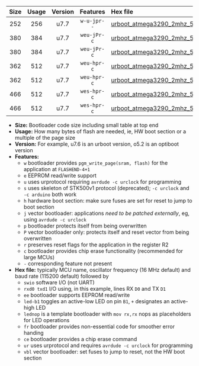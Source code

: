 |Size|Usage|Version|Features|Hex file|
|:-:|:-:|:-:|:-:|:--|
|252|256|u7.7|`w-u-jpr--`|[urboot_atmega3290_2mhz_57600bps_swio_rxe0_txe1_ur_vbl.hex](https://raw.githubusercontent.com/stefanrueger/urboot.hex/main/mcus/atmega3290/fcpu_2mhz/57600_bps/urboot_atmega3290_2mhz_57600bps_swio_rxe0_txe1_ur_vbl.hex)|
|380|384|u7.7|`weu-jPr-c`|[urboot_atmega3290_2mhz_57600bps_swio_rxe0_txe1_ee_led+b7_fr_ce_ur_vbl.hex](https://raw.githubusercontent.com/stefanrueger/urboot.hex/main/mcus/atmega3290/fcpu_2mhz/57600_bps/urboot_atmega3290_2mhz_57600bps_swio_rxe0_txe1_ee_led+b7_fr_ce_ur_vbl.hex)|
|380|384|u7.7|`weu-jPr-c`|[urboot_atmega3290_2mhz_57600bps_swio_rxe0_txe1_ee_lednop_fr_ce_ur_vbl.hex](https://raw.githubusercontent.com/stefanrueger/urboot.hex/main/mcus/atmega3290/fcpu_2mhz/57600_bps/urboot_atmega3290_2mhz_57600bps_swio_rxe0_txe1_ee_lednop_fr_ce_ur_vbl.hex)|
|362|512|u7.7|`weu-hpr-c`|[urboot_atmega3290_2mhz_57600bps_swio_rxe0_txe1_ee_led+b7_fr_ce_ur.hex](https://raw.githubusercontent.com/stefanrueger/urboot.hex/main/mcus/atmega3290/fcpu_2mhz/57600_bps/urboot_atmega3290_2mhz_57600bps_swio_rxe0_txe1_ee_led+b7_fr_ce_ur.hex)|
|362|512|u7.7|`weu-hpr-c`|[urboot_atmega3290_2mhz_57600bps_swio_rxe0_txe1_ee_lednop_fr_ce_ur.hex](https://raw.githubusercontent.com/stefanrueger/urboot.hex/main/mcus/atmega3290/fcpu_2mhz/57600_bps/urboot_atmega3290_2mhz_57600bps_swio_rxe0_txe1_ee_lednop_fr_ce_ur.hex)|
|466|512|u7.7|`wes-hpr-c`|[urboot_atmega3290_2mhz_57600bps_swio_rxe0_txe1_ee_led+b7_fr_ce.hex](https://raw.githubusercontent.com/stefanrueger/urboot.hex/main/mcus/atmega3290/fcpu_2mhz/57600_bps/urboot_atmega3290_2mhz_57600bps_swio_rxe0_txe1_ee_led+b7_fr_ce.hex)|
|466|512|u7.7|`wes-hpr-c`|[urboot_atmega3290_2mhz_57600bps_swio_rxe0_txe1_ee_lednop_fr_ce.hex](https://raw.githubusercontent.com/stefanrueger/urboot.hex/main/mcus/atmega3290/fcpu_2mhz/57600_bps/urboot_atmega3290_2mhz_57600bps_swio_rxe0_txe1_ee_lednop_fr_ce.hex)|

- **Size:** Bootloader code size including small table at top end
- **Usage:** How many bytes of flash are needed, ie, HW boot section or a multiple of the page size
- **Version:** For example, u7.6 is an urboot version, o5.2 is an optiboot version
- **Features:**
  + `w` bootloader provides `pgm_write_page(sram, flash)` for the application at `FLASHEND-4+1`
  + `e` EEPROM read/write support
  + `u` uses urprotocol requiring `avrdude -c urclock` for programming
  + `s` uses skeleton of STK500v1 protocol (deprecated); `-c urclock` and `-c arduino` both work
  + `h` hardware boot section: make sure fuses are set for reset to jump to boot section
  + `j` vector bootloader: applications *need to be patched externally*, eg, using `avrdude -c urclock`
  + `p` bootloader protects itself from being overwritten
  + `P` vector bootloader only: protects itself and reset vector from being overwritten
  + `r` preserves reset flags for the application in the register R2
  + `c` bootloader provides chip erase functionality (recommended for large MCUs)
  + `-` corresponding feature not present
- **Hex file:** typically MCU name, oscillator frequency (16 MHz default) and baud rate (115200 default) followed by
  + `swio` software I/O (not UART)
  + `rxd0 txd1` I/O using, in this example, lines RX `D0` and TX `D1`
  + `ee` bootloader supports EEPROM read/write
  + `led-b1` toggles an active-low LED on pin `B1`, `+` designates an active-high LED
  + `lednop` is a template bootloader with `mov rx,rx` nops as placeholders for LED operations
  + `fr` bootloader provides non-essential code for smoother error handing
  + `ce` bootloader provides a chip erase command
  + `ur` uses urprotocol and requires `avrdude -c urclock` for programming
  + `vbl` vector bootloader: set fuses to jump to reset, not the HW boot section
